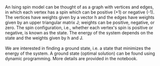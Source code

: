 An Ising spin model can be thought of as a graph with vertices and edges, in which each vertex has a spin which can be positive (+1) or negative (-1). The vertices have weights given by a vector h and the edges have weights given by an upper triangular matrix J; weights can be positive, negative, or zero. The spin configuration, i.e., whether each vertex's spin is positive or negative, is known as the state. The energy of the system depends on the state and the weights given by h and J. </br>
</br>
We are interested in finding a ground state, i.e. a state that minimizes the energy of the system. A ground state (optimal solution) can be found using dynamic programming. More details are provided in the notebook.